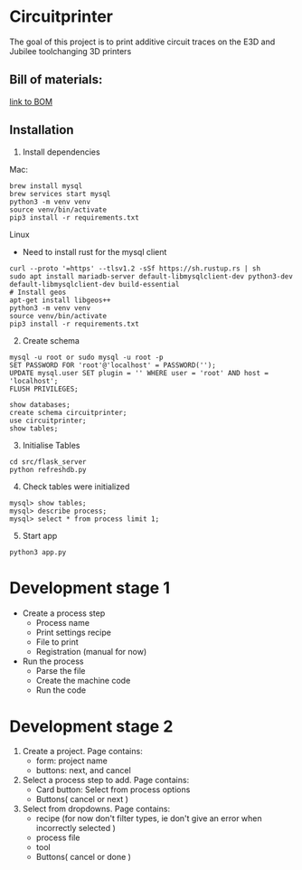 # Circuitprinter
The goal of this project is to print additive circuit traces on the E3D and Jubilee toolchanging 3D printers



## Bill of materials: 
<a href="https://docs.google.com/spreadsheets/d/1qsuu0mqhYLWQeWLX05LpEEylz75LFKVL712LdSZb1z4/edit?usp=sharing">link to BOM</a>


## Installation

1. Install dependencies

Mac: 
```
brew install mysql
brew services start mysql 
python3 -m venv venv 
source venv/bin/activate 
pip3 install -r requirements.txt
```

Linux
* Need to install rust for the mysql client 
```
curl --proto '=https' --tlsv1.2 -sSf https://sh.rustup.rs | sh  
sudo apt install mariadb-server default-libmysqlclient-dev python3-dev default-libmysqlclient-dev build-essential
# Install geos 
apt-get install libgeos++
python3 -m venv venv 
source venv/bin/activate 
pip3 install -r requirements.txt 
```

2. Create schema 
```
mysql -u root or sudo mysql -u root -p 
SET PASSWORD FOR 'root'@'localhost' = PASSWORD('');
UPDATE mysql.user SET plugin = '' WHERE user = 'root' AND host = 'localhost';
FLUSH PRIVILEGES;

show databases; 
create schema circuitprinter; 
use circuitprinter; 
show tables; 
```

3. Initialise Tables
```
cd src/flask_server
python refreshdb.py
```
4. Check tables were initialized
```
mysql> show tables;
mysql> describe process;
mysql> select * from process limit 1; 
```

5. Start app
```
python3 app.py
```


# Development stage 1 
- Create a process step
    - Process name 
    - Print settings recipe 
    - File to print 
    - Registration (manual for now) 
- Run the process
    - Parse the file 
    - Create the machine code 
    - Run the code 


# Development stage 2 
1. Create a project. Page contains: 
    - form: project name 
    - buttons: next, and cancel 
2. Select a process step to add. Page contains: 
    - Card button: Select from process options 
    - Buttons( cancel or next )
3. Select from dropdowns. Page contains: 
    - recipe (for now don't filter types, ie don't give an error when incorrectly selected ) 
    - process file 
    - tool 
    - Buttons( cancel or done )

